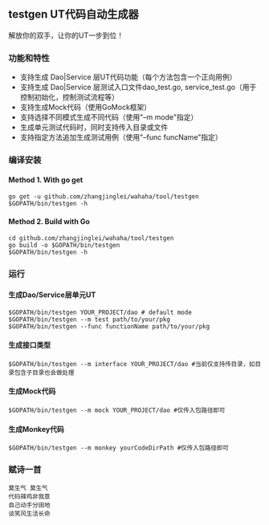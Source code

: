 ## testgen UT代码自动生成器
解放你的双手，让你的UT一步到位！

### 功能和特性
- 支持生成 Dao|Service 层UT代码功能（每个方法包含一个正向用例）
- 支持生成 Dao|Service 层测试入口文件dao_test.go, service_test.go（用于控制初始化，控制测试流程等）
- 支持生成Mock代码（使用GoMock框架）
- 支持选择不同模式生成不同代码（使用"–m mode"指定）
- 生成单元测试代码时，同时支持传入目录或文件
- 支持指定方法追加生成测试用例（使用"–func funcName"指定）

### 编译安装
#### Method 1. With go get
```shell
go get -u github.com/zhangjinglei/wahaha/tool/testgen
$GOPATH/bin/testgen -h
```
#### Method 2. Build with Go
```shell
cd github.com/zhangjinglei/wahaha/tool/testgen
go build -o $GOPATH/bin/testgen
$GOPATH/bin/testgen -h
```
### 运行
#### 生成Dao/Service层单元UT
```shell
$GOPATH/bin/testgen YOUR_PROJECT/dao # default mode 
$GOPATH/bin/testgen --m test path/to/your/pkg
$GOPATH/bin/testgen --func functionName path/to/your/pkg
```

#### 生成接口类型
```shell
$GOPATH/bin/testgen --m interface YOUR_PROJECT/dao #当前仅支持传目录，如目录包含子目录也会做处理
```

#### 生成Mock代码
 ```shell
$GOPATH/bin/testgen --m mock YOUR_PROJECT/dao #仅传入包路径即可
```

#### 生成Monkey代码
```shell
$GOPATH/bin/testgen --m monkey yourCodeDirPath #仅传入包路径即可
```
### 赋诗一首
```
莫生气 莫生气
代码辣鸡非我意 
自己动手分田地
谈笑风生活长命
```